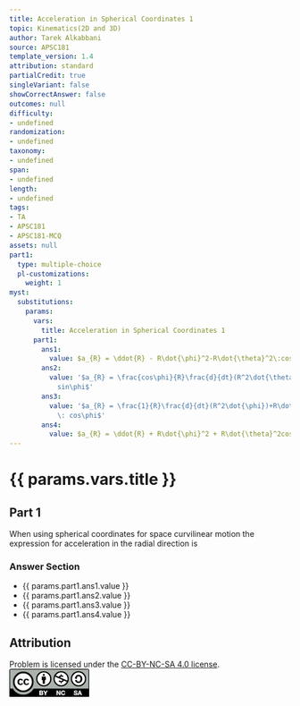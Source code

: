 ```yaml
---
title: Acceleration in Spherical Coordinates 1
topic: Kinematics(2D and 3D)
author: Tarek Alkabbani
source: APSC181
template_version: 1.4
attribution: standard
partialCredit: true
singleVariant: false
showCorrectAnswer: false
outcomes: null
difficulty:
- undefined
randomization:
- undefined
taxonomy:
- undefined
span:
- undefined
length:
- undefined
tags:
- TA
- APSC181
- APSC181-MCQ
assets: null
part1:
  type: multiple-choice
  pl-customizations:
    weight: 1
myst:
  substitutions:
    params:
      vars:
        title: Acceleration in Spherical Coordinates 1
      part1:
        ans1:
          value: $a_{R} = \ddot{R} - R\dot{\phi}^2-R\dot{\theta}^2\:cos^2\phi$
        ans2:
          value: '$a_{R} = \frac{cos\phi}{R}\frac{d}{dt}(R^2\dot{\theta})-2R\dot{\theta}\dot{\phi}\:
            sin\phi$'
        ans3:
          value: '$a_{R} = \frac{1}{R}\frac{d}{dt}(R^2\dot{\phi})+R\dot{\theta}^2\:sin\phi
            \: cos\phi$'
        ans4:
          value: $a_{R} = \ddot{R} + R\dot{\phi}^2 + R\dot{\theta}^2cos^2\phi$
---
```

# {{ params.vars.title }}

## Part 1

When using spherical coordinates for space curvilinear motion the expression for acceleration in the radial direction is

### Answer Section

- {{ params.part1.ans1.value }}
- {{ params.part1.ans2.value }}
- {{ params.part1.ans3.value }}
- {{ params.part1.ans4.value }}

## Attribution

Problem is licensed under the [CC-BY-NC-SA 4.0 license](https://creativecommons.org/licenses/by-nc-sa/4.0/).<br> ![The Creative Commons 4.0 license requiring attribution-BY, non-commercial-NC, and share-alike-SA license.](https://raw.githubusercontent.com/firasm/bits/master/by-nc-sa.png)